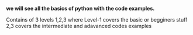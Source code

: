 **we will see all the basics of python with the code examples.**

Contains of 3 levels 1,2,3 where Level-1 covers the basic or begginers stuff 2,3 covers the intermediate and adavanced codes examples
